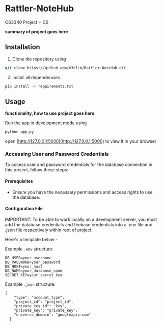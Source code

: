 # Rattler-NoteHub
CS3340 Project + CS

**summary of project goes here**

## Installation

1. Clone the repository using
```sh
git clone https://github.com/m3dlin/Rattler-NoteHub.git
```

2. Install all dependencies
```sh
pip install -r requirements.txt
```
## Usage

 **functionality, how to use project goes here**
 

Run the app in development mode using
```sh
python app.py
```
open [http://127.0.0.1:5000](http://127.0.0.1:5000) to view it in your browser


### Accessing User and Password Credentials
To access user and password credentials for the database connection in this project, follow these steps:

#### Prerequisites
- Ensure you have the necessary permissions and access rights to use the database.

#### Configuration File
IMPORTANT: To be able to work locally on a development server, you must add the database credentials and firebase credentials into a .env file and .json file respectively within root of project. 

Here's a template below -

Example `.env` structure:
```env
DB_USER=your_username
DB_PASSWORD=your_password
DB_HOST=your_host
DB_NAME=your_database_name
SECRET_KEY=your_secret_key
```

Example `.json` structure:
```env
{
    "type": "account_type",
    "project_id": "project_id",
    "private_key_id": "key",
    "private_key": "private_key",
    "universe_domain": "googleapis.com"
  }
```
